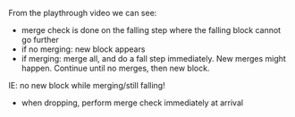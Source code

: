 From the playthrough video we can see:

- merge check is done on the falling step where the falling block cannot go further
- if no merging: new block appears
- if merging: merge all, and do a fall step immediately. New merges might happen. Continue until no merges, then new block.

IE: no new block while merging/still falling!

- when dropping, perform merge check immediately at arrival